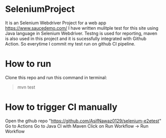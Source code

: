 # SeleniumProject
It is an Selenium Webdriver Project for a web app  https://www.saucedemo.com/
I have written mulitple test for this site using Java language in Selenium Webdriver. Testng is used for reporting, maven is also used in this project and it is sucessfully integrated with Github Action. So everytime I commit my test run on github CI pipeline.

# How to run
Clone this repo and run this command in terminal:
> mvn test

# How to trigger CI manually
Open the gthub repo "https://github.com/AsifNawaz0129/selenium-e2etest"
Go to Actions
Go to Java CI with Maven
Click on Run Workflow -> Run Workflow